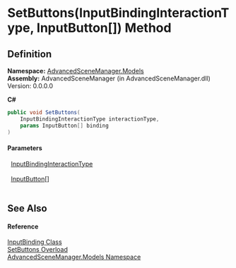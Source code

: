 # SetButtons(InputBindingInteractionType, InputButton[]) Method




## Definition
**Namespace:** <a href="N_AdvancedSceneManager_Models.md">AdvancedSceneManager.Models</a>  
**Assembly:** AdvancedSceneManager (in AdvancedSceneManager.dll) Version: 0.0.0.0

**C#**
``` C#
public void SetButtons(
	InputBindingInteractionType interactionType,
	params InputButton[] binding
)
```



#### Parameters
<dl><dt>  <a href="T_AdvancedSceneManager_Models_InputBindingInteractionType.md">InputBindingInteractionType</a></dt><dd> </dd><dt>  <a href="T_AdvancedSceneManager_Models_InputButton.md">InputButton</a>[]</dt><dd> </dd></dl>

## See Also


#### Reference
<a href="T_AdvancedSceneManager_Models_InputBinding.md">InputBinding Class</a>  
<a href="Overload_AdvancedSceneManager_Models_InputBinding_SetButtons.md">SetButtons Overload</a>  
<a href="N_AdvancedSceneManager_Models.md">AdvancedSceneManager.Models Namespace</a>  
